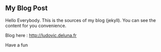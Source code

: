 My Blog Post
------------

Hello Everybody. This is the sources of my blog (jekyll). You can see the content
for you convenience.

Blog here : http://ludovic.deluna.fr

Have a fun
